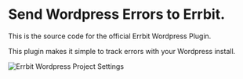 Send Wordpress Errors to Errbit.
==================

This is the source code for the official Errbit Wordpress Plugin. 

This plugin makes it simple to track errors with your Wordpress install.

![Errbit Wordpress Project Settings](http://f.cl.ly/items/0s1B0930063h3t312l1C/ab-wp-screenshot.png "Errbit Wordpress Project Settings")
